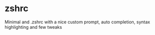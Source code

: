 # zshrc
Minimal and .zshrc with a nice custom prompt, auto completion, syntax highlighting and few tweaks
